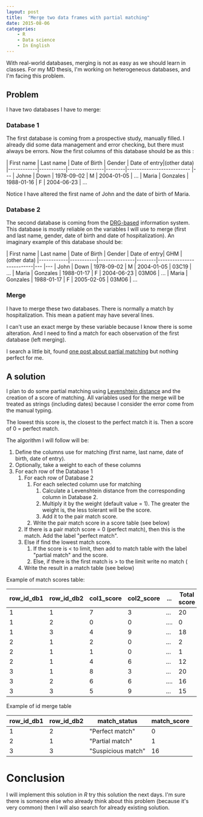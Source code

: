 ```yaml
---
layout: post
title:  "Merge two data frames with partial matching"
date: 2015-08-06
categories: 
    - R
    - Data science
    - In English
---
```


With real-world databases, merging is not as easy as we should learn in classes. For my MD thesis, I'm working on heterogeneous databases, and I'm facing this problem. 

## Problem

I have two databases I have to merge: 

### Database 1

The first database is coming from a prospective study, manually filled. I already did some data management and error checking, but there must always be errors. Now the first columns of this database should be as this :

| First name | Last name | Date of Birth | Gender | Date of entry|(other data)
|------------|-----------|---------------|--------|--------------------------
|---
| Johne       | Down      | 1978-09-02    | M      | 2004-01-05 |  ...
| Maria      | Gonzales  | 1988-01-16    | F      | 2004-06-23 | ...

Notice I have altered the first name of John and the date of birth of Maria.

### Database 2

The second database is coming from the [DRG-based](https://en.wikipedia.org/wiki/Diagnosis-related_group) information system. This database is mostly reliable on the variables I will use to merge (first and last name, gender, date of birth and date of hospitalization). An imaginary example of this database should be:

| First name | Last name | Date of Birth | Gender | Date of entry| GHM | (other data)
|------------|-----------|---------------|--------|--------------------------|---
|---
| John       | Down      | 1978-09-02    | M      | 2004-01-05 | 03C19 | ...
| Maria      | Gonzales  | 1988-01-17    | F      | 2004-06-23 | 03M06 | ...
| Maria      | Gonzales  | 1988-01-17    | F      | 2005-02-05 | 03M06 | ...

### Merge

I have to merge these two databases. There is normally a match by hospitalization. This mean a patient may have several lines.

I can't use an exact merge by these variable because I know there is some alteration. And I need to find a match for each observation of the first database (left merging).

I search a little bit, found [one post about partial matching](http://thebiobucket.blogspot.fr/2012/09/merging-dataframes-by-partly-matching.html
) but nothing perfect for me.

## A solution

I plan to do some partial matching using [Levenshtein distance](https://en.wikipedia.org/wiki/Levenshtein_distance) and the creation of a score of matching. All variables used for the merge will be treated as strings (including dates) because I consider the error come from the manual typing.

The lowest this score is, the closest to the perfect match it is. Then a score of 0 = perfect match.

The algorithm I will follow will be:

1. Define the columns use for matching (first name, last name, date of birth, date of entry).
2. Optionally, take a weight to each of these columns
3. For each row of the Database 1 
    1. For each row of Database 2
        1.  For each selected column use for matching 
            1. Calculate a Levenshtein distance from the corresponding column in Database 2. 
            2. Multiply it by the weight (default value = 1). The greater the weight is, the less tolerant will be the score.
            3. Add it to the pair match score.
        2. Write the pair match score in a score table (see below)
    2. If there is a pair match score = 0 (perfect match), then this is the match. Add the label "perfect match".
    3. Else if find the lowest match score. 
        1. If the score is < to limit, then add to match table with the label "partial match" and the score.
        2. Else, if there is the first match is > to the limit write  no match (
    4. Write the result in a match table (see below)


Example of match scores table:

row_id_db1 | row_id_db2 | col1_score | col2_score | ... | Total score
----------|---------|---------|----|----|----
1 | 1 | 7 | 3 | ... | 20
1 | 2 | 0 | 0 | .... | 0
1 | 3 | 4 | 9 | ... | 18
2 | 1 | 2 | 0 | ... | 2
2 | 1 | 1 | 0 | ... | 1
2 | 1 | 4 | 6 | ... | 12
3 | 1 | 8 | 3 | ... | 20
3 | 2 | 6 | 6 | .... | 16
3 | 3 | 5 | 9 | ... | 15

Example of id merge table


row_id_db1 | row_id_db2 | match_status | match_score
----|----|----|---
1   | 2  | "Perfect match" | 0
2   | 1  | "Partial match" | 1
3   | 3  | "Suspicious match" | 16

# Conclusion

I will implement this solution in _R_ try this solution the next days. I'm sure there is someone else who already think about this problem (because it's very common) then I will also search for already existing solution.

